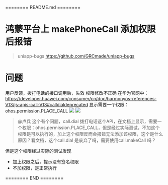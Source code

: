 ======== README.md ======== 

# 鸿蒙平台上 makePhoneCall 添加权限后报错
> uniapp-bugs https://github.com/GRCmade/uniapp-bugs

# 问题
用户反馈，拨打电话的接口调用后，失效
权限修改不正确
在华为官网中： https://developer.huawei.com/consumer/cn/doc/harmonyos-references-V13/js-apis-call-V13#calldialdeprecated 
显示需要一个权限：ohos.permission.PLACE_CALL
![](https://yuhepicgo.oss-cn-beijing.aliyuncs.com/20250208111508185.png)
![](https://yuhepicgo.oss-cn-beijing.aliyuncs.com/undefined20250208113558853.png)
> @卢兵 这个有个问题，call.dial 拨打电话这个API，在文档上显示，需要一个权限：ohos.permission.PLACE_CALL，但是经过实际测试，不加这个权限是可以执行的，加上这个权限反而会报错无法添加该权限，这个是什么原因？看文档，这个call.dial 是废弃了吗，需要使用call.makeCall 吗？


但是这个权限经过实际的测试发现
- 加上权限之后，提示没有签名权限
- 不加权限，是正常执行

======== END ========


